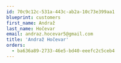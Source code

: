 ```yaml
---
id: 70c9c12c-531a-443c-ab2a-10c73e399aa1
blueprint: customers
first_name: Andraž
last_name: Hočevar
email: andraz.hocevar5@gmail.com
title: 'Andraž Hočevar'
orders:
  - ba636a89-2733-46e5-bd40-eeefc2c5ceb4
---
```


